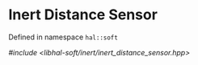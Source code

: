 # Inert Distance Sensor

Defined in namespace `hal::soft`

*#include <libhal-soft/inert/inert_distance_sensor.hpp>*

```{doxygenclass} hal::soft::inert_distance_sensor
```